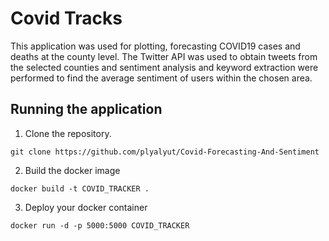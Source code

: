 # Covid Tracks

This application was used for plotting, forecasting COVID19 cases and deaths at the county level. The Twitter API was used to obtain tweets from the selected counties and sentiment analysis and keyword extraction were performed to find the average sentiment of users within the chosen area.

## Running the application
1) Clone the repository.
```
git clone https://github.com/plyalyut/Covid-Forecasting-And-Sentiment
```
2) Build the docker image 
```
docker build -t COVID_TRACKER .
```
3) Deploy your docker container
```
docker run -d -p 5000:5000 COVID_TRACKER 
```





